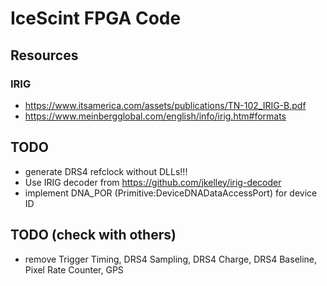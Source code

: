 # IceScint FPGA Code

## Resources
### IRIG
- https://www.itsamerica.com/assets/publications/TN-102_IRIG-B.pdf
- https://www.meinbergglobal.com/english/info/irig.htm#formats

## TODO
- generate DRS4 refclock without DLLs!!!
- Use IRIG decoder from https://github.com/jkelley/irig-decoder
- implement DNA_POR (Primitive:DeviceDNADataAccessPort) for device ID

## TODO (check with others)
- remove Trigger Timing, DRS4 Sampling, DRS4 Charge, DRS4 Baseline, Pixel Rate Counter, GPS